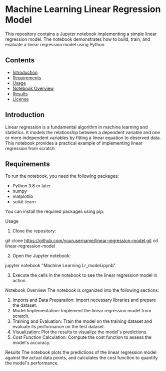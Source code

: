 # Machine Learning Linear Regression Model

This repository contains a Jupyter notebook implementing a simple linear regression model. The notebook demonstrates how to build, train, and evaluate a linear regression model using Python.

## Contents

- [Introduction](#introduction)
- [Requirements](#requirements)
- [Usage](#usage)
- [Notebook Overview](#notebook-overview)
- [Results](#results)
- [License](#license)

## Introduction

Linear regression is a fundamental algorithm in machine learning and statistics. It models the relationship between a dependent variable and one or more independent variables by fitting a linear equation to observed data. This notebook provides a practical example of implementing linear regression from scratch.

## Requirements

To run the notebook, you need the following packages:

- Python 3.8 or later
- numpy
- matplotlib
- scikit-learn

You can install the required packages using pip:

Usage
1. Clone the repository:

git clone https://github.com/yourusername/linear-regression-model.git
cd linear-regression-model

2. Open the Jupyter notebook:

jupyter notebook "Machine Learning Lr_model.ipynb"

3. Execute the cells in the notebook to see the linear regression model in action.

Notebook Overview
The notebook is organized into the following sections:

1. Imports and Data Preparation: Import necessary libraries and prepare the dataset.
2. Model Implementation: Implement the linear regression model from scratch.
3. Training and Evaluation: Train the model on the training dataset and evaluate its performance on the test dataset.
4. Visualization: Plot the results to visualize the model's predictions.
5. Cost Function Calculation: Compute the cost function to assess the model's accuracy.

Results
The notebook plots the predictions of the linear regression model against the actual data points, and calculates the cost function to quantify the model's performance.
